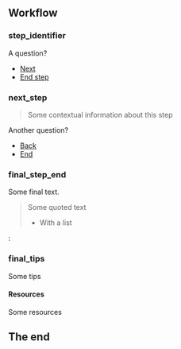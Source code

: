## Workflow

### step_identifier

A question?

  - [Next](#next_step)
  - [End step](#final_step_end)

### next_step

> Some contextual information about this step

Another question?

  - [Back](#step_identifier)
  - [End](#final_step_end)

### final_step_end

Some final text.

> Some quoted text
>
>  - With a list

:[](organisations?services=web_protection)

### final_tips

Some tips

#### Resources

Some resources

## The end
